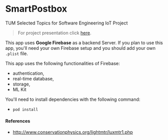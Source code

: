# SmartPostbox
TUM Selected Topics for Software Engineering IoT Project
> For project presentation click [here](https://docs.google.com/presentation/d/1dPT7Gg5vU9GvGD1SOKen8V_Gbe-M2et8--rACXUCReo).

This app uses **Google Firebase** as a backend Server. If you plan to use this app, you'll need your own Firebase setup and you should add your own `.plist` file. 

This app uses the following functionalities of Firebase:
* authentication,
* real-time database,
* storage,
* ML Kit

You'll need to install dependencies with the following command:
- `pod install`

#### References
* http://www.conservationphysics.org/lightmtr/luxmtr1.php
